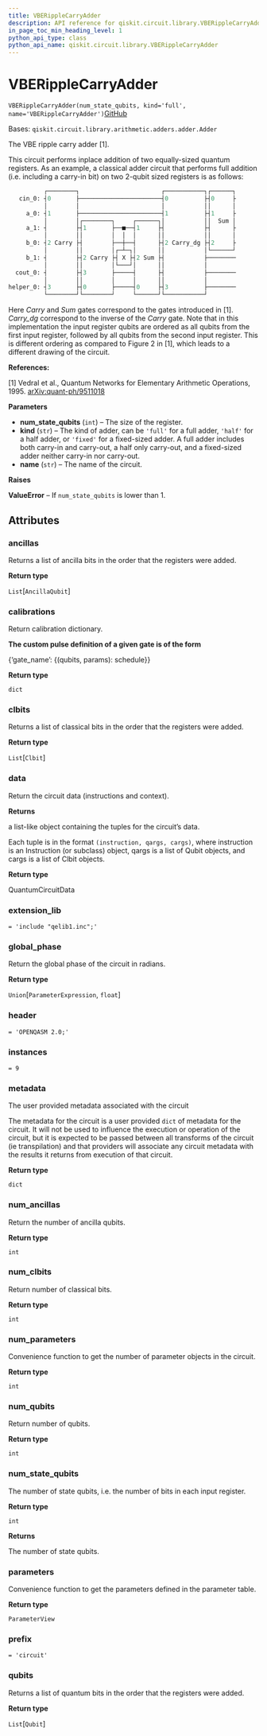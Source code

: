 ```yaml
---
title: VBERippleCarryAdder
description: API reference for qiskit.circuit.library.VBERippleCarryAdder
in_page_toc_min_heading_level: 1
python_api_type: class
python_api_name: qiskit.circuit.library.VBERippleCarryAdder
---
```


# VBERippleCarryAdder

<span id="qiskit.circuit.library.VBERippleCarryAdder" />

`VBERippleCarryAdder(num_state_qubits, kind='full', name='VBERippleCarryAdder')`[GitHub](https://github.com/qiskit/qiskit/tree/stable/0.20/qiskit/circuit/library/arithmetic/adders/vbe_ripple_carry_adder.py "view source code")

Bases: `qiskit.circuit.library.arithmetic.adders.adder.Adder`

The VBE ripple carry adder \[1].

This circuit performs inplace addition of two equally-sized quantum registers. As an example, a classical adder circuit that performs full addition (i.e. including a carry-in bit) on two 2-qubit sized registers is as follows:

```python
          ┌────────┐                       ┌───────────┐┌──────┐
   cin_0: ┤0       ├───────────────────────┤0          ├┤0     ├
          │        │                       │           ││      │
     a_0: ┤1       ├───────────────────────┤1          ├┤1     ├
          │        │┌────────┐     ┌──────┐│           ││  Sum │
     a_1: ┤        ├┤1       ├──■──┤1     ├┤           ├┤      ├
          │        ││        │  │  │      ││           ││      │
     b_0: ┤2 Carry ├┤        ├──┼──┤      ├┤2 Carry_dg ├┤2     ├
          │        ││        │┌─┴─┐│      ││           │└──────┘
     b_1: ┤        ├┤2 Carry ├┤ X ├┤2 Sum ├┤           ├────────
          │        ││        │└───┘│      ││           │
  cout_0: ┤        ├┤3       ├─────┤      ├┤           ├────────
          │        ││        │     │      ││           │
helper_0: ┤3       ├┤0       ├─────┤0     ├┤3          ├────────
          └────────┘└────────┘     └──────┘└───────────┘
```

Here *Carry* and *Sum* gates correspond to the gates introduced in \[1]. *Carry\_dg* correspond to the inverse of the *Carry* gate. Note that in this implementation the input register qubits are ordered as all qubits from the first input register, followed by all qubits from the second input register. This is different ordering as compared to Figure 2 in \[1], which leads to a different drawing of the circuit.

**References:**

\[1] Vedral et al., Quantum Networks for Elementary Arithmetic Operations, 1995. [arXiv:quant-ph/9511018](https://arxiv.org/pdf/quant-ph/9511018.pdf)

**Parameters**

*   **num\_state\_qubits** (`int`) – The size of the register.
*   **kind** (`str`) – The kind of adder, can be `'full'` for a full adder, `'half'` for a half adder, or `'fixed'` for a fixed-sized adder. A full adder includes both carry-in and carry-out, a half only carry-out, and a fixed-sized adder neither carry-in nor carry-out.
*   **name** (`str`) – The name of the circuit.

**Raises**

**ValueError** – If `num_state_qubits` is lower than 1.

## Attributes

<span id="qiskit.circuit.library.VBERippleCarryAdder.ancillas" />

### ancillas

Returns a list of ancilla bits in the order that the registers were added.

**Return type**

`List`\[`AncillaQubit`]

<span id="qiskit.circuit.library.VBERippleCarryAdder.calibrations" />

### calibrations

Return calibration dictionary.

**The custom pulse definition of a given gate is of the form**

\{‘gate\_name’: \{(qubits, params): schedule}}

**Return type**

`dict`

<span id="qiskit.circuit.library.VBERippleCarryAdder.clbits" />

### clbits

Returns a list of classical bits in the order that the registers were added.

**Return type**

`List`\[`Clbit`]

<span id="qiskit.circuit.library.VBERippleCarryAdder.data" />

### data

Return the circuit data (instructions and context).

**Returns**

a list-like object containing the tuples for the circuit’s data.

Each tuple is in the format `(instruction, qargs, cargs)`, where instruction is an Instruction (or subclass) object, qargs is a list of Qubit objects, and cargs is a list of Clbit objects.

**Return type**

QuantumCircuitData

<span id="qiskit.circuit.library.VBERippleCarryAdder.extension_lib" />

### extension\_lib

`= 'include "qelib1.inc";'`

<span id="qiskit.circuit.library.VBERippleCarryAdder.global_phase" />

### global\_phase

Return the global phase of the circuit in radians.

**Return type**

`Union`\[`ParameterExpression`, `float`]

<span id="qiskit.circuit.library.VBERippleCarryAdder.header" />

### header

`= 'OPENQASM 2.0;'`

<span id="qiskit.circuit.library.VBERippleCarryAdder.instances" />

### instances

`= 9`

<span id="qiskit.circuit.library.VBERippleCarryAdder.metadata" />

### metadata

The user provided metadata associated with the circuit

The metadata for the circuit is a user provided `dict` of metadata for the circuit. It will not be used to influence the execution or operation of the circuit, but it is expected to be passed between all transforms of the circuit (ie transpilation) and that providers will associate any circuit metadata with the results it returns from execution of that circuit.

**Return type**

`dict`

<span id="qiskit.circuit.library.VBERippleCarryAdder.num_ancillas" />

### num\_ancillas

Return the number of ancilla qubits.

**Return type**

`int`

<span id="qiskit.circuit.library.VBERippleCarryAdder.num_clbits" />

### num\_clbits

Return number of classical bits.

**Return type**

`int`

<span id="qiskit.circuit.library.VBERippleCarryAdder.num_parameters" />

### num\_parameters

Convenience function to get the number of parameter objects in the circuit.

**Return type**

`int`

<span id="qiskit.circuit.library.VBERippleCarryAdder.num_qubits" />

### num\_qubits

Return number of qubits.

**Return type**

`int`

<span id="qiskit.circuit.library.VBERippleCarryAdder.num_state_qubits" />

### num\_state\_qubits

The number of state qubits, i.e. the number of bits in each input register.

**Return type**

`int`

**Returns**

The number of state qubits.

<span id="qiskit.circuit.library.VBERippleCarryAdder.parameters" />

### parameters

Convenience function to get the parameters defined in the parameter table.

**Return type**

`ParameterView`

<span id="qiskit.circuit.library.VBERippleCarryAdder.prefix" />

### prefix

`= 'circuit'`

<span id="qiskit.circuit.library.VBERippleCarryAdder.qubits" />

### qubits

Returns a list of quantum bits in the order that the registers were added.

**Return type**

`List`\[`Qubit`]

